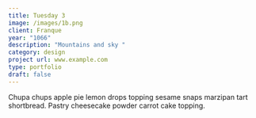 ```yaml
---
title: Tuesday 3
image: /images/1b.png
client: Franque
year: "1066"
description: "Mountains and sky "
category: design
project url: www.example.com
type: portfolio
draft: false
---
```

Chupa chups apple pie lemon drops topping sesame snaps marzipan tart shortbread. Pastry cheesecake powder carrot cake topping.